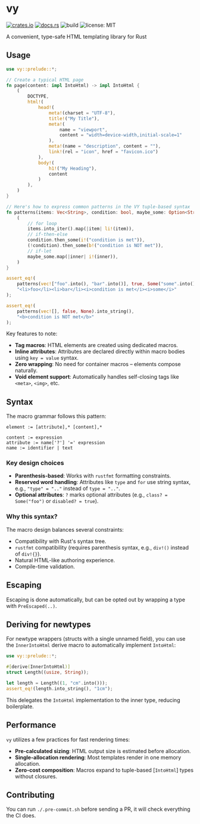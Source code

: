 # vy

[![crates.io](https://img.shields.io/crates/v/vy.svg)](https://crates.io/crates/vy)
[![docs.rs](https://docs.rs/vy/badge.svg)](https://docs.rs/vy)
![build](https://github.com/jonahlund/vy/actions/workflows/ci.yml/badge.svg)
![license: MIT](https://img.shields.io/crates/l/vy.svg)

A convenient, type-safe HTML templating library for Rust

## Usage

```rust
use vy::prelude::*;

// Create a typical HTML page
fn page(content: impl IntoHtml) -> impl IntoHtml {
    (
        DOCTYPE,
        html!(
            head!(
                meta!(charset = "UTF-8"),
                title!("My Title"),
                meta!(
                    name = "viewport",
                    content = "width=device-width,initial-scale=1"
                ),
                meta!(name = "description", content = ""),
                link!(rel = "icon", href = "favicon.ico")
            ),
            body!(
                h1!("My Heading"),
                content
            )
        ),
    )
}

// Here's how to express common patterns in the VY tuple-based syntax
fn patterns(items: Vec<String>, condition: bool, maybe_some: Option<String>) -> impl IntoHtml {
    (
        // for loop
        items.into_iter().map(|item| li!(item)),
        // if-then-else
        condition.then_some(i!("condition is met")),
        (!condition).then_some(b!("condition is NOT met")),
        // if-let
        maybe_some.map(|inner| i!(inner)),
    )
}

assert_eq!(
    patterns(vec!["foo".into(), "bar".into()], true, Some("some".into())).into_string(),
    "<li>foo</li><li>bar</li><i>condition is met</i><i>some</i>"
);

assert_eq!(
    patterns(vec![], false, None).into_string(),
    "<b>condition is NOT met</b>"
);
```

Key features to note:

- **Tag macros**: HTML elements are created using dedicated macros.
- **Inline attributes**: Attributes are declared directly within macro bodies using `key = value` syntax.
- **Zero wrapping**: No need for container macros – elements compose naturally.
- **Void element support**: Automatically handles self-closing tags like `<meta>`, `<img>`, etc.

## Syntax

The macro grammar follows this pattern:

```text
element := [attribute],* [content],*

content := expression
attribute := name['?'] '=' expression
name := identifier | text
```

### Key design choices

- **Parenthesis-based**: Works with `rustfmt` formatting constraints.
- **Reserved word handling**: Attributes like `type` and `for` use string syntax, e.g., `"type" = ".."` instead of `type = ".."`.
- **Optional attributes**: `?` marks optional attributes (e.g., `class? = Some("foo")` or `disabled? = true`).

### Why this syntax?

The macro design balances several constraints:

- Compatibility with Rust's syntax tree.
- `rustfmt` compatibility (requires parenthesis syntax, e.g., `div!()` instead of `div!{}`).
- Natural HTML-like authoring experience.
- Compile-time validation.

## Escaping

Escaping is done automatically, but can be opted out by wrapping a type with `PreEscaped(..)`.

## Deriving for newtypes

For newtype wrappers (structs with a single unnamed field), you can use the
`InnerIntoHtml` derive macro to automatically implement `IntoHtml`:

```rust
use vy::prelude::*;

#[derive(InnerIntoHtml)]
struct Length((usize, String));

let length = Length((1, "cm".into()));
assert_eq!(length.into_string(), "1cm");
```

This delegates the `IntoHtml` implementation to the inner type, reducing
boilerplate.


## Performance

`vy` utilizes a few practices for fast rendering times:

- **Pre-calculated sizing**: HTML output size is estimated before allocation.
- **Single-allocation rendering**: Most templates render in one memory allocation.
- **Zero-cost composition**: Macros expand to tuple-based [`IntoHtml`] types without closures.


## Contributing

You can run `./.pre-commit.sh` before sending a PR, it will check everything the CI does.
